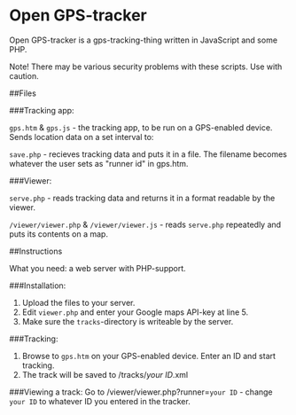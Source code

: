 Open GPS-tracker
========

Open GPS-tracker is a gps-tracking-thing written in JavaScript and some PHP.

Note! There may be various security problems with these scripts. Use with caution.

##Files

###Tracking app:

`gps.htm` & `gps.js` - the tracking app, to be run on a GPS-enabled device. Sends location data on a set interval to:

`save.php` - recieves tracking data and puts it in a file. The filename becomes whatever the user sets as "runner id" in gps.htm.

###Viewer:

`serve.php` - reads tracking data and returns it in a format readable by the viewer.

`/viewer/viewer.php` & `/viewer/viewer.js` - reads `serve.php` repeatedly and puts its contents on a map.

##Instructions

What you need: a web server with PHP-support.

###Installation:
1.	Upload the files to your server.
2.	Edit `viewer.php` and enter your Google maps API-key at line 5.
3.	Make sure the `tracks`-directory is writeable by the server.

###Tracking:
1.	Browse to `gps.htm` on your GPS-enabled device. Enter an ID and start tracking.
2.	The track will be saved to /tracks/*your ID*.xml

###Viewing a track:
Go to /viewer/viewer.php?runner=`your ID` - change `your ID` to whatever ID you entered in the tracker.